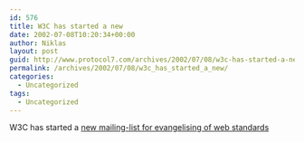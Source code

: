 ```yaml
---
id: 576
title: W3C has started a new
date: 2002-07-08T10:20:34+00:00
author: Niklas
layout: post
guid: http://www.protocol7.com/archives/2002/07/08/w3c-has-started-a-new/
permalink: /archives/2002/07/08/w3c_has_started_a_new/
categories:
  - Uncategorized
tags:
  - Uncategorized
---
```

<div class='microid-e5084762ab6ffb08e3e5b960b9efc5b985c47ca2'>
  <p>
    W3C has started a <a href="http://lists.w3.org/Archives/Public/public-evangelist/">new mailing-list for evangelising of web standards</a>
  </p>
</div>